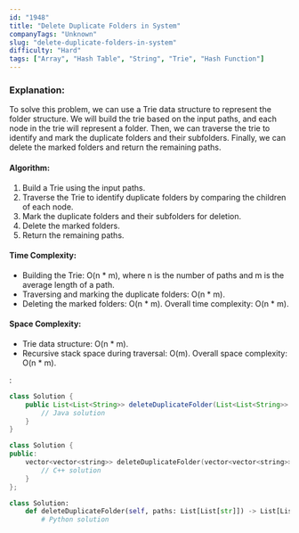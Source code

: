 ```yaml
---
id: "1948"
title: "Delete Duplicate Folders in System"
companyTags: "Unknown"
slug: "delete-duplicate-folders-in-system"
difficulty: "Hard"
tags: ["Array", "Hash Table", "String", "Trie", "Hash Function"]
---
```


### Explanation:
To solve this problem, we can use a Trie data structure to represent the folder structure. We will build the trie based on the input paths, and each node in the trie will represent a folder. Then, we can traverse the trie to identify and mark the duplicate folders and their subfolders. Finally, we can delete the marked folders and return the remaining paths.

#### Algorithm:
1. Build a Trie using the input paths.
2. Traverse the Trie to identify duplicate folders by comparing the children of each node.
3. Mark the duplicate folders and their subfolders for deletion.
4. Delete the marked folders.
5. Return the remaining paths.

#### Time Complexity:
- Building the Trie: O(n * m), where n is the number of paths and m is the average length of a path.
- Traversing and marking the duplicate folders: O(n * m).
- Deleting the marked folders: O(n * m).
Overall time complexity: O(n * m).

#### Space Complexity:
- Trie data structure: O(n * m).
- Recursive stack space during traversal: O(m).
Overall space complexity: O(n * m).

:

```java
class Solution {
    public List<List<String>> deleteDuplicateFolder(List<List<String>> paths) {
        // Java solution
    }
}
```

```cpp
class Solution {
public:
    vector<vector<string>> deleteDuplicateFolder(vector<vector<string>>& paths) {
        // C++ solution
    }
};
```

```python
class Solution:
    def deleteDuplicateFolder(self, paths: List[List[str]]) -> List[List[str]]:
        # Python solution
```